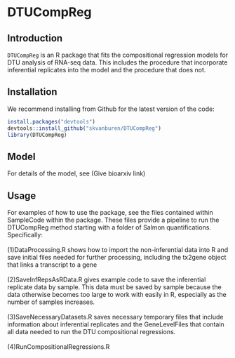 # DTUCompReg

## Introduction

<code>DTUCompReg</code> is an R package that fits the compositional regression models for DTU analysis of RNA-seq data.  This includes the procedure that incorporate inferential replicates into the model and the procedure that does not.

## Installation
We recommend installing from Github for the latest version of the code:
```r
install.packages("devtools")
devtools::install_github("skvanburen/DTUCompReg")
library(DTUCompReg)
```

## Model
For details of the model, see (Give bioarxiv link)

## Usage  
For examples of how to use the package, see the files contained within SampleCode within the package.  These files provide a pipeline to run the DTUCompReg method starting with a folder of Salmon quantifications.  Specifically:<br>
 <br>
(1)DataProcessing.R shows how to import the non-inferential data into R and save initial files needed for further processing, including the tx2gene object that links a transcript to a gene<br>
 <br>
(2)SaveInfRepsAsRData.R gives example code to save the inferential replicate data by sample.  This data must be saved by sample because the data otherwise becomes too large to work with easily in R, especially as the number of samples increases.<br>
 <br>
(3)SaveNecessaryDatasets.R saves necessary temporary files that include information about inferential replicates and the GeneLevelFiles that contain all data needed to run the DTU compositional regressions. <br>
 <br>
(4)RunCompositionalRegressions.R <br>

